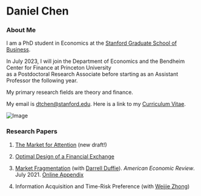 # Daniel Chen
### About Me
I am a PhD student in Economics at the [Stanford Graduate School of Business](https://www.gsb.stanford.edu/programs/phd/academic-experience/students/daniel-chen). 


In July 2023, I will join the Department of Economics and the Bendheim Center for Finance at Princeton University  
as a Postdoctoral Research Associate before starting as an Assistant Professor the following year. 

My primary research fields are theory and finance. 

My email is dtchen@stanford.edu. Here is a link to my [Curriculum Vitae](https://www.gsb.stanford.edu/sites/default/files/phd-cv/CVNOV12.pdf).


![Image](https://dtc1995.github.io/danielchenpic.png)

### Research Papers
1. [The Market for Attention](https://drive.google.com/file/d/1pgOcnkTeMeXF14Fo2zU1O3j5iJUU8LRS/view?usp=sharing) (new draft!) 

2.  [Optimal Design of a Financial Exchange](https://drive.google.com/file/d/12KpGxa75Cymr4NHG5jI30metR2z0X1dF/view?usp=share_link) 
  

3.  [Market Fragmentation](https://www.gsb.stanford.edu/sites/default/files/paper-or-publication/aer.marketfrag.pdf) (with [Darrell Duffie](https://www.darrellduffie.com)). *American Economic Review*. July 2021. [Online Appendix](https://dtc1995.github.io/ChenDuffieOnlineAppendixFeb2021.pdf)  
 

4.  Information Acquisition and Time-Risk Preference (with [Weijie Zhong](https://www.gsb.stanford.edu/faculty-research/faculty/weijie-zhong))
 





